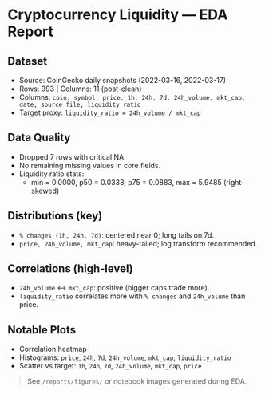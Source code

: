 # Cryptocurrency Liquidity — EDA Report

## Dataset
- Source: CoinGecko daily snapshots (2022-03-16, 2022-03-17)
- Rows: 993 | Columns: 11 (post-clean)
- Columns: `coin, symbol, price, 1h, 24h, 7d, 24h_volume, mkt_cap, date, source_file, liquidity_ratio`
- Target proxy: `liquidity_ratio = 24h_volume / mkt_cap`

## Data Quality
- Dropped 7 rows with critical NA.
- No remaining missing values in core fields.
- Liquidity ratio stats:
  - min = 0.0000, p50 = 0.0338, p75 = 0.0883, max = 5.9485 (right-skewed)

## Distributions (key)
- `% changes (1h, 24h, 7d)`: centered near 0; long tails on 7d.
- `price, 24h_volume, mkt_cap`: heavy-tailed; log transform recommended.

## Correlations (high-level)
- `24h_volume` ↔ `mkt_cap`: positive (bigger caps trade more).
- `liquidity_ratio` correlates more with `% changes` and `24h_volume` than price.

## Notable Plots
- Correlation heatmap
- Histograms: `price`, `24h`, `7d`, `24h_volume`, `mkt_cap`, `liquidity_ratio`
- Scatter vs target: `1h`, `24h`, `7d`, `24h_volume`, `mkt_cap`, `price`

> See `/reports/figures/` or notebook images generated during EDA.
